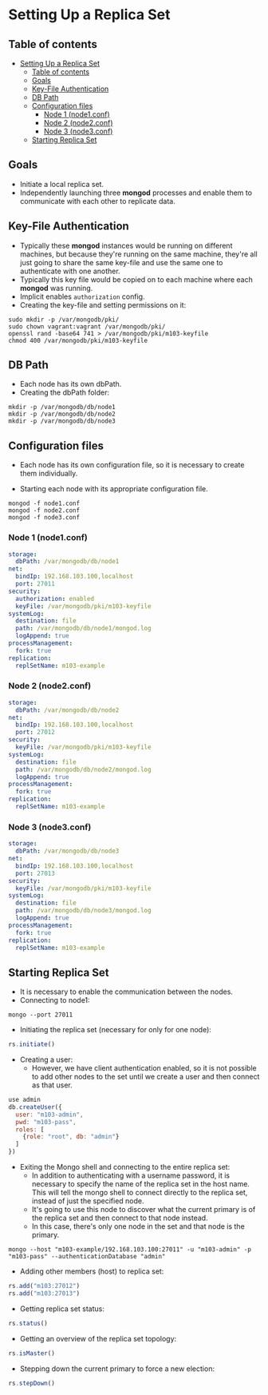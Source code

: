 # Setting Up a Replica Set

## Table of contents

- [Setting Up a Replica Set](#setting-up-a-replica-set)
  - [Table of contents](#table-of-contents)
  - [Goals](#goals)
  - [Key-File Authentication](#key-file-authentication)
  - [DB Path](#db-path)
  - [Configuration files](#configuration-files)
    - [Node 1 (node1.conf)](#node-1-node1conf)
    - [Node 2 (node2.conf)](#node-2-node2conf)
    - [Node 3 (node3.conf)](#node-3-node3conf)
  - [Starting Replica Set](#starting-replica-set)

## Goals

- Initiate a local replica set.
- Independently launching three **mongod** processes and enable them to communicate with each other to replicate data.

## Key-File Authentication

- Typically these **mongod** instances would be running on different machines, but because they're running on the same machine, they're all just going to share the same key-file and use the same one to authenticate with one another.
- Typically this key file would be copied on to each machine where each **mongod** was running.
- Implicit enables `authorization` config.
- Creating the key-file and setting permissions on it:

```shell
sudo mkdir -p /var/mongodb/pki/
sudo chown vagrant:vagrant /var/mongodb/pki/
openssl rand -base64 741 > /var/mongodb/pki/m103-keyfile
chmod 400 /var/mongodb/pki/m103-keyfile
```

## DB Path

- Each node has its own dbPath.
- Creating the dbPath folder:

```shell
mkdir -p /var/mongodb/db/node1
mkdir -p /var/mongodb/db/node2
mkdir -p /var/mongodb/db/node3
```

## Configuration files

- Each node has its own configuration file, so it is necessary to create them individually.

- Starting each node with its appropriate configuration file.

```shell
mongod -f node1.conf
mongod -f node2.conf
mongod -f node3.conf
```

### Node 1 (node1.conf)

```YAML
storage:
  dbPath: /var/mongodb/db/node1
net:
  bindIp: 192.168.103.100,localhost
  port: 27011
security:
  authorization: enabled
  keyFile: /var/mongodb/pki/m103-keyfile
systemLog:
  destination: file
  path: /var/mongodb/db/node1/mongod.log
  logAppend: true
processManagement:
  fork: true
replication:
  replSetName: m103-example
```

### Node 2 (node2.conf)

```YAML
storage:
  dbPath: /var/mongodb/db/node2
net:
  bindIp: 192.168.103.100,localhost
  port: 27012
security:
  keyFile: /var/mongodb/pki/m103-keyfile
systemLog:
  destination: file
  path: /var/mongodb/db/node2/mongod.log
  logAppend: true
processManagement:
  fork: true
replication:
  replSetName: m103-example
```

### Node 3 (node3.conf)

```YAML
storage:
  dbPath: /var/mongodb/db/node3
net:
  bindIp: 192.168.103.100,localhost
  port: 27013
security:
  keyFile: /var/mongodb/pki/m103-keyfile
systemLog:
  destination: file
  path: /var/mongodb/db/node3/mongod.log
  logAppend: true
processManagement:
  fork: true
replication:
  replSetName: m103-example
```

## Starting Replica Set

- It is necessary to enable the communication between the nodes.
- Connecting to node1:

```shell
mongo --port 27011
```

- Initiating the replica set (necessary for only for one node):

```js
rs.initiate()
```

- Creating a user:
  - However, we have client authentication enabled, so it is not possible to add other nodes to the set until we create a user and then connect as that user.

```js
use admin
db.createUser({
  user: "m103-admin",
  pwd: "m103-pass",
  roles: [
    {role: "root", db: "admin"}
  ]
})
```

- Exiting the Mongo shell and connecting to the entire replica set:
  - In addition to authenticating with a username password, it is necessary to specify the name of the replica set in the host name. This will tell the mongo shell to connect directly to the replica set, instead of just the specified node.
  - It's going to use this node to discover what the current primary is of the replica set and then connect to that node instead.
  - In this case, there's only one node in the set and that node is the primary.

```shell
mongo --host "m103-example/192.168.103.100:27011" -u "m103-admin" -p "m103-pass" --authenticationDatabase "admin"
```

- Adding other members (host) to replica set:

```js
rs.add("m103:27012")
rs.add("m103:27013")
```

- Getting replica set status:

```js
rs.status()
```

- Getting an overview of the replica set topology:

```js
rs.isMaster()
```

- Stepping down the current primary to force a new election:

```js
rs.stepDown()
```
